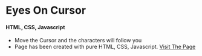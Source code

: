 # Eyes On Cursor
#### HTML, CSS, Javascript
- Move the Cursor and the characters will follow you
- Page has been created with pure HTML, CSS, Javascript.
[Visit The Page](https://geetu040.github.io/eyes-on-cursor/)